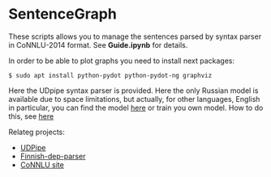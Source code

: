 # SentenceGraph

These scripts allows you to manage the sentences parsed by syntax parser in CoNNLU-2014 format. See **Guide.ipynb** for details.

In order to be able to plot graphs you need to install next packages:
```
$ sudo apt install python-pydot python-pydot-ng graphviz
```

Here the UDpipe syntax parser is provided. Here the only Russian model is available due to space limitations, but actually, for other languages, English in particular, you can find the model [here](https://lindat.mff.cuni.cz/repository/xmlui/handle/11234/1-2998) or train you own model. How to do this, see [here](https://astromis.github.io/2019/05/15/discover_the_udpipe.html) 

Relateg projects:

* [UDPipe](https://github.com/ufal/udpipe)
* [Finnish-dep-parser](https://github.com/TurkuNLP/Finnish-dep-parser)
* [CoNNLU site](https://universaldependencies.org/format.html)
